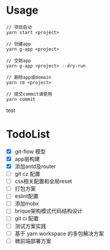 # Usage
```
// 项目启动
yarn start <project>

// 创建app
yarn g-app <project>

// 空跑app
yarn g-app <project> --dry-run

// 删除app或domain
yarn rm <project>

// 提交commit请使用
yarn commit
```

test
# TodoList
- [x] git-flow 模型
- [x] app层构建
- [x] 添加antd及router
- [ ] git cz 配置
- [ ] css相关配置和全局reset
- [ ] 打包方案
- [ ] eslint配置
- [ ] 添加mobx
- [ ] brique架构模式代码结构设计
- [ ] git ci 配置
- [ ] 测试方案实践
- [ ] 基于 yarn workspace 的多包解决方案
- [ ] 微前端部署方案